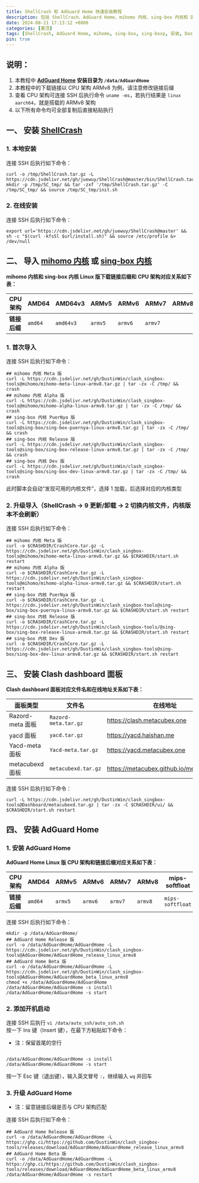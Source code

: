 ```yaml
---
title: ShellCrash 和 AdGuard Home 快速安装教程
description: 包括 ShellCrash、AdGuard Home、mihomo 内核、sing-box 内核和 Dashboard 面板的安装方法
date: 2024-08-21 17:13:12 +0800
categories: [置顶]
tags: [ShellCrash, AdGuard Home, mihomo, sing-box, sing-boxp, 安装, Dashboard]
pin: true
---
```


## 说明：
1. 本教程中 **[AdGuard Home](https://github.com/AdguardTeam/AdGuardHome) 安装目录为 `/data/AdGuardHome`**
2. 本教程中的下载链接以 CPU 架构 ARMv8 为例，请注意修改链接后缀
3. 查看 CPU 架构可连接 SSH 后执行命令 `uname -ms`，若执行结果是 `linux aarch64`，就是搭载的 ARMv8 架构
4. 以下所有命令均可全部复制后直接粘贴执行

## 一、 安装 [ShellCrash](https://github.com/juewuy/ShellCrash)
### 1. 本地安装
连接 SSH 后执行如下命令：

```shell
curl -o /tmp/ShellCrash.tar.gz -L https://cdn.jsdelivr.net/gh/juewuy/ShellCrash@master/bin/ShellCrash.tar.gz
mkdir -p /tmp/SC_tmp/ && tar -zxf '/tmp/ShellCrash.tar.gz' -C /tmp/SC_tmp/ && source /tmp/SC_tmp/init.sh
```

### 2. 在线安装
连接 SSH 后执行如下命令：

```shell
export url='https://cdn.jsdelivr.net/gh/juewuy/ShellCrash@master' && sh -c "$(curl -kfsSl $url/install.sh)" && source /etc/profile &> /dev/null
```

## 二、 导入 [mihomo 内核](https://github.com/MetaCubeX/mihomo) 或 [sing-box 内核](https://github.com/SagerNet/sing-box)
**mihomo 内核和 sing-box 内核 Linux 版下载链接后缀和 CPU 架构对应关系如下表：**

| CPU 架构     | AMD64   | AMD64v3   | ARMv5   | ARMv6   | ARMv7   | ARMv8&ARM64&AArch64 | mips-softfloat   | mipsle-hardfloat   | mipsle-softfloat   |
| ------------ | ------- | --------- | ------- | ------- | ------- | :-----------------: | ---------------- | ------------------ | ------------------ |
| **链接后缀** | `amd64` | `amd64v3` | `armv5` | `armv6` | `armv7` |       `armv8`       | `mips-softfloat` | `mipsle-hardfloat` | `mipsle-softfloat` |

### 1. 首次导入
连接 SSH 后执行如下命令：

```shell
## mihomo 内核 Meta 版
curl -L https://cdn.jsdelivr.net/gh/DustinWin/clash_singbox-tools@mihomo/mihomo-meta-linux-armv8.tar.gz | tar -zx -C /tmp/ && crash
## mihomo 内核 Alpha 版
curl -L https://cdn.jsdelivr.net/gh/DustinWin/clash_singbox-tools@mihomo/mihomo-alpha-linux-armv8.tar.gz | tar -zx -C /tmp/ && crash
## sing-box 内核 PuerNya 版
curl -L https://cdn.jsdelivr.net/gh/DustinWin/clash_singbox-tools@sing-box/sing-box-puernya-linux-armv8.tar.gz | tar -zx -C /tmp/ && crash
## sing-box 内核 Release 版
curl -L https://cdn.jsdelivr.net/gh/DustinWin/clash_singbox-tools@sing-box/sing-box-release-linux-armv8.tar.gz | tar -zx -C /tmp/ && crash
## sing-box 内核 Dev 版
curl -L https://cdn.jsdelivr.net/gh/DustinWin/clash_singbox-tools@sing-box/sing-box-dev-linux-armv8.tar.gz | tar -zx -C /tmp/ && crash
```

此时脚本会自动“发现可用的内核文件”，选择 1 加载，后选择对应的内核类型

### 2. 升级导入（ShellCrash -> 9 更新/卸载 -> 2 切换内核文件，内核版本不会刷新）
连接 SSH 后执行如下命令：

```shell
## mihomo 内核 Meta 版
curl -o $CRASHDIR/CrashCore.tar.gz -L https://cdn.jsdelivr.net/gh/DustinWin/clash_singbox-tools@mihomo/mihomo-meta-linux-armv8.tar.gz && $CRASHDIR/start.sh restart
## mihomo 内核 Alpha 版
curl -o $CRASHDIR/CrashCore.tar.gz -L https://cdn.jsdelivr.net/gh/DustinWin/clash_singbox-tools@mihomo/mihomo-alpha-linux-armv8.tar.gz && $CRASHDIR/start.sh restart
## sing-box 内核 PuerNya 版
curl -o $CRASHDIR/CrashCore.tar.gz -L https://cdn.jsdelivr.net/gh/DustinWin/clash_singbox-tools@sing-box/sing-box-puernya-linux-armv8.tar.gz && $CRASHDIR/start.sh restart
## sing-box 内核 Release 版
curl -o $CRASHDIR/CrashCore.tar.gz -L https://cdn.jsdelivr.net/gh/DustinWin/clash_singbox-tools/@sing-box/sing-box-release-linux-armv8.tar.gz && $CRASHDIR/start.sh restart
## sing-box 内核 Dev 版
curl -o $CRASHDIR/CrashCore.tar.gz -L https://cdn.jsdelivr.net/gh/DustinWin/clash_singbox-tools@sing-box/sing-box-dev-linux-armv8.tar.gz && $CRASHDIR/start.sh restart
```

## 三、 安装 Clash dashboard 面板
**Clash dashboard 面板对应文件名和在线地址关系如下表：**

| 面板类型         | 文件名               | 在线地址                                  |
| ---------------- | -------------------- | ----------------------------------------- |
| Razord-meta 面板 | `Razord-meta.tar.gz` | <https://clash.metacubex.one>             |
| yacd 面板        | `yacd.tar.gz`        | <https://yacd.haishan.me>                 |
| Yacd-meta 面板   | `Yacd-meta.tar.gz`   | <https://yacd.metacubex.one>              |
| metacubexd 面板  | `metacubexd.tar.gz`  | <https://metacubex.github.io/metacubexd/> |

连接 SSH 后执行如下命令：

```shell
curl -L https://cdn.jsdelivr.net/gh/DustinWin/clash_singbox-tools@Dashboard/metacubexd.tar.gz | tar -zx -C $CRASHDIR/ui/ && $CRASHDIR/start.sh restart
```

## 四、 安装 AdGuard Home
### 1. 安装 AdGuard Home
**AdGuard Home Linux 版 CPU 架构和链接后缀对应关系如下表：**

| CPU 架构     | AMD64   | ARMv5   | ARMv6   | ARMv7   | ARMv8   | mips-softfloat   | mipsle-softfloat   |
| ------------ | ------- | ------- | ------- | ------- | ------- | ---------------- | ------------------ |
| **链接后缀** | `amd64` | `armv5` | `armv6` | `armv7` | `armv8` | `mips-softfloat` | `mipsle-softfloat` |

连接 SSH 后执行如下命令：

```shell
mkdir -p /data/AdGuardHome/
## AdGuard Home Release 版
curl -o /data/AdGuardHome/AdGuardHome -L https://cdn.jsdelivr.net/gh/DustinWin/clash_singbox-tools@AdGuardHome/AdGuardHome_release_linux_armv8
## AdGuard Home Beta 版
curl -o /data/AdGuardHome/AdGuardHome -L https://cdn.jsdelivr.net/gh/DustinWin/clash_singbox-tools@AdGuardHome/AdGuardHome_beta_linux_armv8
chmod +x /data/AdGuardHome/AdGuardHome
/data/AdGuardHome/AdGuardHome -s install
/data/AdGuardHome/AdGuardHome -s start
```

### 2. 添加开机启动
连接 SSH 后执行 `vi /data/auto_ssh/auto_ssh.sh`  
按一下 Ins 键（Insert 键），在最下方粘贴如下命令：
- 注：保留首尾的空行

```shell

/data/AdGuardHome/AdGuardHome -s install
/data/AdGuardHome/AdGuardHome -s start

```

按一下 Esc 键（退出键），输入英文冒号 `:`，继续输入 `wq` 并回车

### 3. 升级 AdGuard Home
- 注：留意链接后缀是否与 CPU 架构匹配

连接 SSH 后执行如下命令：

```shell
## AdGuard Home Release 版
curl -o /data/AdGuardHome/AdGuardHome -L https://ghp.ci/https://github.com/DustinWin/clash_singbox-tools/releases/download/AdGuardHome/AdGuardHome_release_linux_armv8
## AdGuard Home Beta 版
curl -o /data/AdGuardHome/AdGuardHome -L https://ghp.ci/https://github.com/DustinWin/clash_singbox-tools/releases/download/AdGuardHome/AdGuardHome_beta_linux_armv8
/data/AdGuardHome/AdGuardHome -s restart
```
